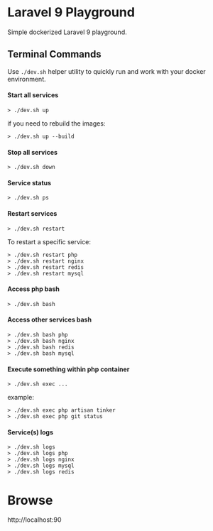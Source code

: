 # Laravel 9 Playground
Simple dockerized Laravel 9 playground.

## Terminal Commands
Use `./dev.sh` helper utility to quickly run and work with your docker environment.

#### Start all services
```shell
> ./dev.sh up
```
if you need to rebuild the images:
```shell
> ./dev.sh up --build
```

#### Stop all services
```shell
> ./dev.sh down
```

#### Service status
```shell
> ./dev.sh ps
```

#### Restart services
```shell
> ./dev.sh restart
```
To restart a specific service:
```shell
> ./dev.sh restart php
> ./dev.sh restart nginx
> ./dev.sh restart redis
> ./dev.sh restart mysql
```

#### Access php bash
```shell
> ./dev.sh bash
```

#### Access other services bash
```shell
> ./dev.sh bash php
> ./dev.sh bash nginx
> ./dev.sh bash redis
> ./dev.sh bash mysql
```

#### Execute something within php container
```shell
> ./dev.sh exec ...
```
example:
```shell
> ./dev.sh exec php artisan tinker
> ./dev.sh exec php git status
```

#### Service(s) logs
```shell
> ./dev.sh logs
> ./dev.sh logs php
> ./dev.sh logs nginx
> ./dev.sh logs mysql
> ./dev.sh logs redis
```

# Browse
http://localhost:90
